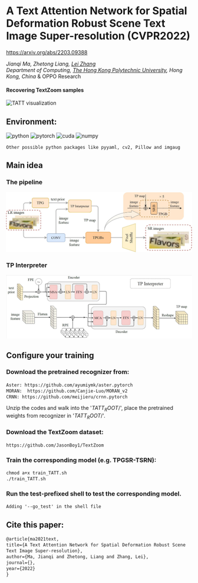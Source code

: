 # A Text Attention Network for Spatial Deformation Robust Scene Text Image Super-resolution (CVPR2022)

https://arxiv.org/abs/2203.09388

_Jianqi Ma, Zhetong Liang, [Lei Zhang](https://www4.comp.polyu.edu.hk/~cslzhang)_  
_Department of Computing, [The Hong Kong Polytechnic University](http://www.comp.polyu.edu.hk), Hong Kong, China_ & OPPO Research

#### Recovering TextZoom samples
![TATT visualization](./visualization/TATT-vis.jpg)

## Environment:


![python](https://img.shields.io/badge/python-v3.8-green.svg?style=plastic)
![pytorch](https://img.shields.io/badge/pytorch-v1.8-green.svg?style=plastic)
![cuda](https://img.shields.io/badge/cuda-v11.0-green.svg?style=plastic)
![numpy](https://img.shields.io/badge/numpy-1.18-green.svg?style=plastic)

```
Other possible python packages like pyyaml, cv2, Pillow and imgaug
```

## Main idea
### The pipeline
<img src="./visualizations/TATT_pipeline_v2.jpg" width="640px"/> 

### TP Interpreter
<img src="./visualizations/TATT-TP_Interpreter.jpg" width="640px"> 

## Configure your training
### Download the pretrained recognizer from: 

	Aster: https://github.com/ayumiymk/aster.pytorch  
	MORAN:  https://github.com/Canjie-Luo/MORAN_v2  
	CRNN: https://github.com/meijieru/crnn.pytorch

Unzip the codes and walk into the '$TATT_ROOT$/', place the pretrained weights from recognizer in '$TATT_ROOT$/'.

### Download the TextZoom dataset:

	https://github.com/JasonBoy1/TextZoom

### Train the corresponding model (e.g. TPGSR-TSRN):
```
chmod a+x train_TATT.sh
./train_TATT.sh
```

### Run the test-prefixed shell to test the corresponding model.
```
Adding '--go_test' in the shell file
```
## Cite this paper:

	@article{ma2021text,
  	title={A Text Attention Network for Spatial Deformation Robust Scene Text Image Super-resolution},
  	author={Ma, Jianqi and Zhetong, Liang and Zhang, Lei},
  	journal={},
  	year={2022}
	}


